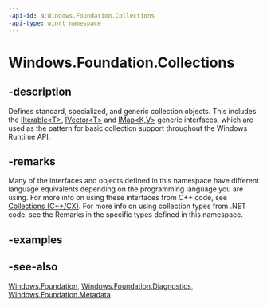 ```yaml
---
-api-id: N:Windows.Foundation.Collections
-api-type: winrt namespace
---
```


# Windows.Foundation.Collections

## -description
Defines standard, specialized, and generic collection objects. This includes the [IIterable&lt;T&gt;](iiterable_1.md), [IVector&lt;T&gt;](ivector_1.md) and [IMap&lt;K,V&gt;](imap_2.md) generic interfaces, which are used as the pattern for basic collection support throughout the Windows Runtime API.

## -remarks
Many of the interfaces and objects defined in this namespace have different language equivalents depending on the programming language you are using. For more info on using these interfaces from C++ code, see [Collections (C++/CX)](https://docs.microsoft.com/cpp/cppcx/collections-c-cx). For more info on using collection types from .NET code, see the Remarks in the specific types defined in this namespace.

## -examples

## -see-also
[Windows.Foundation](../windows.foundation/windows_foundation.md), [Windows.Foundation.Diagnostics](../windows.foundation.diagnostics/windows_foundation_diagnostics.md), [Windows.Foundation.Metadata](../windows.foundation.metadata/windows_foundation_metadata.md)